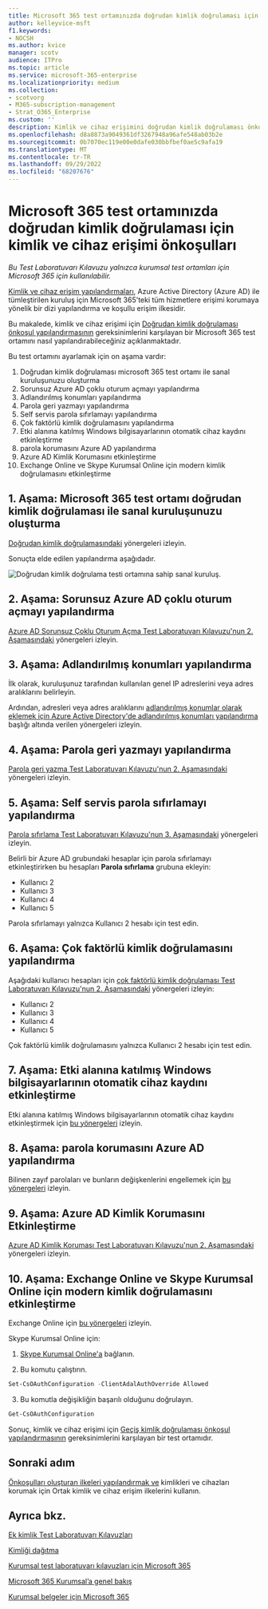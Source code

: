 ```yaml
---
title: Microsoft 365 test ortamınızda doğrudan kimlik doğrulaması için kimlik ve cihaz erişimi önkoşulları
author: kelleyvice-msft
f1.keywords:
- NOCSH
ms.author: kvice
manager: scotv
audience: ITPro
ms.topic: article
ms.service: microsoft-365-enterprise
ms.localizationpriority: medium
ms.collection:
- scotvorg
- M365-subscription-management
- Strat_O365_Enterprise
ms.custom: ''
description: Kimlik ve cihaz erişimini doğrudan kimlik doğrulaması önkoşullarıyla test etmek için bir Microsoft 365 ortamı oluşturun.
ms.openlocfilehash: d8a8873a9049361df3267948a96afe548ab03b2e
ms.sourcegitcommit: 0b7070ec119e00e0dafe030bbfbef0ae5c9afa19
ms.translationtype: MT
ms.contentlocale: tr-TR
ms.lasthandoff: 09/29/2022
ms.locfileid: "68207676"
---
```

# <a name="identity-and-device-access-prerequisites-for-pass-through-authentication-in-your-microsoft-365-test-environment"></a>Microsoft 365 test ortamınızda doğrudan kimlik doğrulaması için kimlik ve cihaz erişimi önkoşulları

*Bu Test Laboratuvarı Kılavuzu yalnızca kurumsal test ortamları için Microsoft 365 için kullanılabilir.*

[Kimlik ve cihaz erişim yapılandırmaları](../security/office-365-security/microsoft-365-policies-configurations.md), Azure Active Directory (Azure AD) ile tümleştirilen kuruluş için Microsoft 365'teki tüm hizmetlere erişimi korumaya yönelik bir dizi yapılandırma ve koşullu erişim ilkesidir.

Bu makalede, kimlik ve cihaz erişimi için [Doğrudan kimlik doğrulaması önkoşul yapılandırmasının](../security/office-365-security/identity-access-prerequisites.md#prerequisites) gereksinimlerini karşılayan bir Microsoft 365 test ortamını nasıl yapılandırabileceğiniz açıklanmaktadır.

Bu test ortamını ayarlamak için on aşama vardır:

1. Doğrudan kimlik doğrulaması microsoft 365 test ortamı ile sanal kuruluşunuzu oluşturma
2. Sorunsuz Azure AD çoklu oturum açmayı yapılandırma
3. Adlandırılmış konumları yapılandırma
4. Parola geri yazmayı yapılandırma
5. Self servis parola sıfırlamayı yapılandırma
6. Çok faktörlü kimlik doğrulamasını yapılandırma
7. Etki alanına katılmış Windows bilgisayarlarının otomatik cihaz kaydını etkinleştirme
8. parola korumasını Azure AD yapılandırma 
9. Azure AD Kimlik Korumasını etkinleştirme
10. Exchange Online ve Skype Kurumsal Online için modern kimlik doğrulamasını etkinleştirme

## <a name="phase-1-build-out-your-simulated-enterprise-with-pass-through-authentication-microsoft-365-test-environment"></a>1. Aşama: Microsoft 365 test ortamı doğrudan kimlik doğrulaması ile sanal kuruluşunuzu oluşturma

[Doğrudan kimlik doğrulamasındaki](pass-through-auth-m365-ent-test-environment.md) yönergeleri izleyin.

Sonuçta elde edilen yapılandırma aşağıdadır.

![Doğrudan kimlik doğrulama testi ortamına sahip sanal kuruluş.](../media/pass-through-auth-m365-ent-test-environment/Phase2.png)
 
## <a name="phase-2-configure-azure-ad-seamless-single-sign-on"></a>2. Aşama: Sorunsuz Azure AD çoklu oturum açmayı yapılandırma

[Azure AD Sorunsuz Çoklu Oturum Açma Test Laboratuvarı Kılavuzu'nun 2. Aşamasındaki](single-sign-on-m365-ent-test-environment.md#phase-2-configure-azure-ad-connect-on-app1-for-azure-ad-seamless-sso) yönergeleri izleyin.

## <a name="phase-3-configure-named-locations"></a>3. Aşama: Adlandırılmış konumları yapılandırma

İlk olarak, kuruluşunuz tarafından kullanılan genel IP adreslerini veya adres aralıklarını belirleyin.

Ardından, adresleri veya adres aralıklarını [adlandırılmış konumlar olarak eklemek için Azure Active Directory'de adlandırılmış konumları yapılandırma](/azure/active-directory/reports-monitoring/quickstart-configure-named-locations) başlığı altında verilen yönergeleri izleyin. 

## <a name="phase-4-configure-password-writeback"></a>4. Aşama: Parola geri yazmayı yapılandırma

[Parola geri yazma Test Laboratuvarı Kılavuzu'nun 2. Aşamasındaki](password-writeback-m365-ent-test-environment.md#phase-2-enable-password-writeback-for-the-testlab-ad-ds-domain) yönergeleri izleyin.

## <a name="phase-5-configure-self-service-password-reset"></a>5. Aşama: Self servis parola sıfırlamayı yapılandırma

[Parola sıfırlama Test Laboratuvarı Kılavuzu'nun 3. Aşamasındaki](password-reset-m365-ent-test-environment.md#phase-3-configure-and-test-password-reset) yönergeleri izleyin. 

Belirli bir Azure AD grubundaki hesaplar için parola sıfırlamayı etkinleştirirken bu hesapları **Parola sıfırlama** grubuna ekleyin:

- Kullanıcı 2
- Kullanıcı 3
- Kullanıcı 4
- Kullanıcı 5

Parola sıfırlamayı yalnızca Kullanıcı 2 hesabı için test edin.

## <a name="phase-6-configure-multi-factor-authentication"></a>6. Aşama: Çok faktörlü kimlik doğrulamasını yapılandırma

Aşağıdaki kullanıcı hesapları için [çok faktörlü kimlik doğrulaması Test Laboratuvarı Kılavuzu'nun 2. Aşamasındaki](multi-factor-authentication-microsoft-365-test-environment.md#phase-2-enable-and-test-multi-factor-authentication-for-the-user-2-account) yönergeleri izleyin:

- Kullanıcı 2
- Kullanıcı 3
- Kullanıcı 4
- Kullanıcı 5

Çok faktörlü kimlik doğrulamasını yalnızca Kullanıcı 2 hesabı için test edin.

## <a name="phase-7-enable-automatic-device-registration-of-domain-joined-windows-computers"></a>7. Aşama: Etki alanına katılmış Windows bilgisayarlarının otomatik cihaz kaydını etkinleştirme 

Etki alanına katılmış Windows bilgisayarlarının otomatik cihaz kaydını etkinleştirmek için [bu yönergeleri](/azure/active-directory/devices/hybrid-azuread-join-plan) izleyin.

## <a name="phase-8-configure-azure-ad-password-protection"></a>8. Aşama: parola korumasını Azure AD yapılandırma 

Bilinen zayıf parolaları ve bunların değişkenlerini engellemek için [bu yönergeleri](/azure/active-directory/authentication/concept-password-ban-bad) izleyin.

## <a name="phase-9-enable-azure-ad-identity-protection"></a>9. Aşama: Azure AD Kimlik Korumasını Etkinleştirme

[Azure AD Kimlik Koruması Test Laboratuvarı Kılavuzu'nun 2. Aşamasındaki](azure-ad-identity-protection-microsoft-365-test-environment.md#phase-2-use-azure-ad-identity-protection) yönergeleri izleyin. 

## <a name="phase-10-enable-modern-authentication-for-exchange-online-and-skype-for-business-online"></a>10. Aşama: Exchange Online ve Skype Kurumsal Online için modern kimlik doğrulamasını etkinleştirme

Exchange Online için [bu yönergeleri](/Exchange/clients-and-mobile-in-exchange-online/enable-or-disable-modern-authentication-in-exchange-online#enable-or-disable-modern-authentication-in-exchange-online-for-client-connections-in-outlook-2013-or-later) izleyin. 

Skype Kurumsal Online için:

1. [Skype Kurumsal Online'a](/SkypeForBusiness/set-up-your-computer-for-windows-powershell/set-up-your-computer-for-windows-powershell) bağlanın.

2. Bu komutu çalıştırın.

  ```powershell
  Set-CsOAuthConfiguration -ClientAdalAuthOverride Allowed
  ```

3. Bu komutla değişikliğin başarılı olduğunu doğrulayın.

  ```powershell
  Get-CsOAuthConfiguration
  ```

Sonuç, kimlik ve cihaz erişimi için [Geçiş kimlik doğrulaması önkoşul yapılandırmasının](../security/office-365-security/identity-access-prerequisites.md#prerequisites) gereksinimlerini karşılayan bir test ortamıdır. 

## <a name="next-step"></a>Sonraki adım

[Önkoşulları oluşturan ilkeleri yapılandırmak ve](../security/office-365-security/identity-access-policies.md) kimlikleri ve cihazları korumak için Ortak kimlik ve cihaz erişim ilkelerini kullanın.

## <a name="see-also"></a>Ayrıca bkz.

[Ek kimlik Test Laboratuvarı Kılavuzları](m365-enterprise-test-lab-guides.md#identity)

[Kimliği dağıtma](deploy-identity-solution-overview.md)

[Kurumsal test laboratuvarı kılavuzları için Microsoft 365](m365-enterprise-test-lab-guides.md)

[Microsoft 365 Kurumsal’a genel bakış](microsoft-365-overview.md)

[Kurumsal belgeler için Microsoft 365](/microsoft-365-enterprise/)
